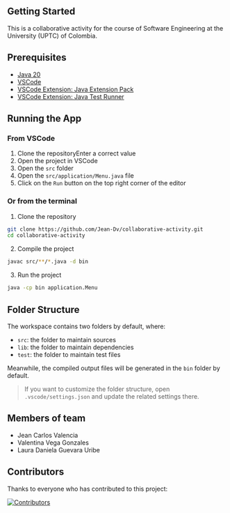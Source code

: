 ## Getting Started

This is a collaborative activity for the course of Software Engineering at the University (UPTC) of Colombia.

## Prerequisites

- [Java 20](https://www.oracle.com/java/technologies/javase-downloads.html)
- [VSCode](https://code.visualstudio.com/download)
- [VSCode Extension: Java Extension Pack](https://marketplace.visualstudio.com/items?itemName=vscjava.vscode-java-pack)
- [VSCode Extension: Java Test Runner](https://marketplace.visualstudio.com/items?itemName=vscjava.vscode-junit5-test-runner)

## Running the App

### From VSCode

1. Clone the repositoryEnter a correct value
2. Open the project in VSCode
3. Open the `src` folder
4. Open the `src/application/Menu.java` file
5. Click on the `Run` button on the top right corner of the editor

### Or from the terminal

1. Clone the repository

```bash
git clone https://github.com/Jean-Dv/collaborative-activity.git
cd collaborative-activity
```

2. Compile the project

```bash
javac src/**/*.java -d bin
```

3. Run the project

```bash
java -cp bin application.Menu
```


## Folder Structure

The workspace contains two folders by default, where:

- `src`: the folder to maintain sources
- `lib`: the folder to maintain dependencies
- `test`: the folder to maintain test files

Meanwhile, the compiled output files will be generated in the `bin` folder by default.

> If you want to customize the folder structure, open `.vscode/settings.json` and update the related settings there.

## Members of team

- Jean Carlos Valencia
- Valentina Vega Gonzales
- Laura Daniela Guevara Uribe

## Contributors 
Thanks to everyone who has contributed to this project:

[![Contributors](https://contrib.rocks/image?repo=Jean-Dv/collaborative-activity)](https://github.com/Jean-Dv/collaborative-activity/graphs/contributors)